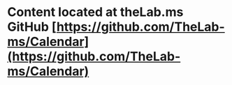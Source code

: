 # Content located at theLab.ms GitHub [https://github.com/TheLab-ms/Calendar](https://github.com/TheLab-ms/Calendar)
